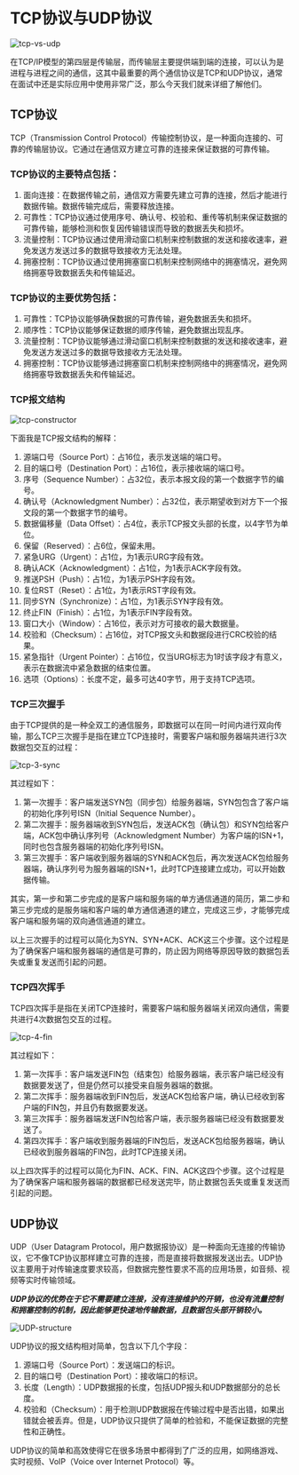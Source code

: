 # TCP协议与UDP协议

![tcp-vs-udp](../images/tcp-vs-udp.png)

在TCP/IP模型的第四层是传输层，而传输层主要提供端到端的连接，可以认为是进程与进程之间的通信，这其中最重要的两个通信协议是TCP和UDP协议，通常在面试中还是实际应用中使用非常广泛，那么今天我们就来详细了解他们。

## TCP协议

TCP（Transmission Control Protocol）传输控制协议，是一种面向连接的、可靠的传输层协议。它通过在通信双方建立可靠的连接来保证数据的可靠传输。

### TCP协议的主要特点包括：
1. 面向连接：在数据传输之前，通信双方需要先建立可靠的连接，然后才能进行数据传输。数据传输完成后，需要释放连接。
2. 可靠性：TCP协议通过使用序号、确认号、校验和、重传等机制来保证数据的可靠传输，能够检测和恢复因传输错误而导致的数据丢失和损坏。
3. 流量控制：TCP协议通过使用滑动窗口机制来控制数据的发送和接收速率，避免发送方发送过多的数据导致接收方无法处理。
4. 拥塞控制：TCP协议通过使用拥塞窗口机制来控制网络中的拥塞情况，避免网络拥塞导致数据丢失和传输延迟。

### TCP协议的主要优势包括：
1. 可靠性：TCP协议能够确保数据的可靠传输，避免数据丢失和损坏。
2. 顺序性：TCP协议能够保证数据的顺序传输，避免数据出现乱序。
3. 流量控制：TCP协议能够通过滑动窗口机制来控制数据的发送和接收速率，避免发送方发送过多的数据导致接收方无法处理。
4. 拥塞控制：TCP协议能够通过拥塞窗口机制来控制网络中的拥塞情况，避免网络拥塞导致数据丢失和传输延迟。

### TCP报文结构

![tcp-constructor](../images/tcp-constructor.jpeg)

下面我是TCP报文结构的解释：
1. 源端口号（Source Port）：占16位，表示发送端的端口号。
2. 目的端口号（Destination Port）：占16位，表示接收端的端口号。
3. 序号（Sequence Number）：占32位，表示本报文段的第一个数据字节的编号。
4. 确认号（Acknowledgment Number）：占32位，表示期望收到对方下一个报文段的第一个数据字节的编号。
5. 数据偏移量（Data Offset）：占4位，表示TCP报文头部的长度，以4字节为单位。
6. 保留（Reserved）：占6位，保留未用。
7. 紧急URG（Urgent）：占1位，为1表示URG字段有效。
8. 确认ACK（Acknowledgment）：占1位，为1表示ACK字段有效。
9. 推送PSH（Push）：占1位，为1表示PSH字段有效。
10. 复位RST（Reset）：占1位，为1表示RST字段有效。
11. 同步SYN（Synchronize）：占1位，为1表示SYN字段有效。
12. 终止FIN（Finish）：占1位，为1表示FIN字段有效。
13. 窗口大小（Window）：占16位，表示对方可接收的最大数据量。
14. 校验和（Checksum）：占16位，对TCP报文头和数据段进行CRC校验的结果。
15. 紧急指针（Urgent Pointer）：占16位，仅当URG标志为1时该字段才有意义，表示在数据流中紧急数据的结束位置。
16. 选项（Options）：长度不定，最多可达40字节，用于支持TCP选项。

### TCP三次握手

由于TCP提供的是一种全双工的通信服务，即数据可以在同一时间内进行双向传输，那么TCP三次握手是指在建立TCP连接时，需要客户端和服务器端共进行3次数据包交互的过程：

![tcp-3-sync](../images/tcp-3-sync.png)

其过程如下：
1. 第一次握手：客户端发送SYN包（同步包）给服务器端，SYN包包含了客户端的初始化序列号ISN（Initial Sequence Number）。
2. 第二次握手：服务器端收到SYN包后，发送ACK包（确认包）和SYN包给客户端，ACK包中确认序列号（Acknowledgment Number）为客户端的ISN+1，同时也包含服务器端的初始化序列号ISN。
3. 第三次握手：客户端收到服务器端的SYN和ACK包后，再次发送ACK包给服务器端，确认序列号为服务器端的ISN+1，此时TCP连接建立成功，可以开始数据传输。

其实，第一步和第二步完成的是客户端和服务端的单方通信通道的简历，第二步和第三步完成的是服务端和客户端的单方通信通道的建立，完成这三步，才能够完成客户端和服务端的双向通信通道的建立。

以上三次握手的过程可以简化为SYN、SYN+ACK、ACK这三个步骤。这个过程是为了确保客户端和服务器端的通信是可靠的，防止因为网络等原因导致的数据包丢失或重复发送而引起的问题。

### TCP四次挥手

TCP四次挥手是指在关闭TCP连接时，需要客户端和服务器端关闭双向通信，需要共进行4次数据包交互的过程。

![tcp-4-fin](../images/TCP-4-Fin.png)

其过程如下：
1. 第一次挥手：客户端发送FIN包（结束包）给服务器端，表示客户端已经没有数据要发送了，但是仍然可以接受来自服务器端的数据。
2. 第二次挥手：服务器端收到FIN包后，发送ACK包给客户端，确认已经收到客户端的FIN包，并且仍有数据要发送。
3. 第三次挥手：服务器端发送FIN包给客户端，表示服务器端已经没有数据要发送了。
4. 第四次挥手：客户端收到服务器端的FIN包后，发送ACK包给服务器端，确认已经收到服务器端的FIN包，此时TCP连接关闭。

以上四次挥手的过程可以简化为FIN、ACK、FIN、ACK这四个步骤。这个过程是为了确保客户端和服务器端的数据都已经发送完毕，防止数据包丢失或重复发送而引起的问题。

## UDP协议

UDP（User Datagram Protocol，用户数据报协议）是一种面向无连接的传输协议，它不像TCP协议那样建立可靠的连接，而是直接将数据报发送出去。UDP协议主要用于对传输速度要求较高，但数据完整性要求不高的应用场景，如音频、视频等实时传输领域。

***UDP协议的优势在于它不需要建立连接，没有连接维护的开销，也没有流量控制和拥塞控制的机制，因此能够更快速地传输数据，且数据包头部开销较小。***

![UDP-structure](../images/UDP-Structure.png)

UDP协议的报文结构相对简单，包含以下几个字段：
1. 源端口号（Source Port）：发送端口的标识。
2. 目的端口号（Destination Port）：接收端口的标识。
3. 长度（Length）：UDP数据报的长度，包括UDP报头和UDP数据部分的总长度。
4. 校验和（Checksum）：用于检测UDP数据报在传输过程中是否出错，如果出错就会被丢弃。但是，UDP协议只提供了简单的检验和，不能保证数据的完整性和正确性。

UDP协议的简单和高效使得它在很多场景中都得到了广泛的应用，如网络游戏、实时视频、VoIP（Voice over Internet Protocol）等。